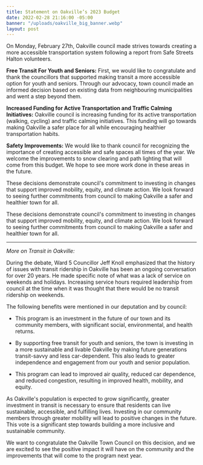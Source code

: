 ```yaml
---
title: Statement on Oakville’s 2023 Budget
date: 2022-02-28 21:16:00 -05:00
banner: "/uploads/oakville_big_banner.webp"
layout: post
---
```


On Monday, February 27th, Oakville council made strives towards creating a more accessible transportation system following a report from Safe Streets Halton volunteers.

**Free Transit For Youth and Seniors:** First, we would like to congratulate and thank the councillors that supported making transit a more accessible option for youth and seniors. Through our advocacy, town council made an informed decision based on existing data from neighbouring municipalities and went a step beyond them.

**Increased Funding for Active Transportation and Traffic Calming Initiatives:** Oakville council is increasing funding for its active transportation (walking, cycling) and traffic calming initiatives. This funding will go towards making Oakville a safer place for all while encouraging healthier transportation habits.

**Safety Improvements:** We would like to thank council for recognizing the importance of creating accessible and safe spaces all times of the year. We welcome the improvements to snow clearing and path lighting that will come from this budget. We hope to see more work done in these areas in the future.

These decisions demonstrate council's commitment to investing in changes that support improved mobility, equity, and climate action. We look forward to seeing further commitments from council to making Oakville a safer and healthier town for all.

These decisions demonstrate council's commitment to investing in changes that support improved mobility, equity, and climate action. We look forward to seeing further commitments from council to making Oakville a safer and healthier town for all.

---

*More on Transit in Oakville:*

During the debate, Ward 5 Councillor Jeff Knoll emphasized that the history of issues with transit ridership in Oakville has been an ongoing conversation for over 20 years. He made specific note of what was a lack of service on weekends and holidays. Increasing service hours required leadership from council at the time when it was thought that there would be no transit ridership on weekends.

The following benefits were mentioned in our deputation and by council:

* This program is an investment in the future of our town and its community members, with significant social, environmental, and health returns.

* By supporting free transit for youth and seniors, the town is investing in a more sustainable and livable Oakville by making future generations transit-savvy and less car-dependent. This also leads to greater independence and engagement from our youth and senior population.

* This program can lead to improved air quality, reduced car dependence, and reduced congestion, resulting in improved health, mobility, and equity.

As Oakville's population is expected to grow significantly, greater investment in transit is necessary to ensure that residents can live sustainable, accessible, and fulfilling lives. Investing in our community members through greater mobility will lead to positive changes in the future. This vote is a significant step towards building a more inclusive and sustainable community.

We want to congratulate the Oakville Town Council on this decision, and we are excited to see the positive impact it will have on the community and the improvements that will come to the program next year.
